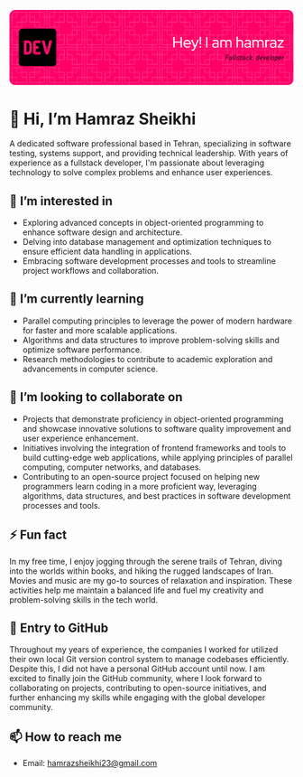 ![Header](./github-header-image.png)


# 👋 Hi, I’m Hamraz Sheikhi

A dedicated software professional based in Tehran, specializing in software testing, systems support, and providing technical leadership. With years of experience as a fullstack developer, I'm passionate about leveraging technology to solve complex problems and enhance user experiences.

## 👀 I’m interested in
- Exploring advanced concepts in object-oriented programming to enhance software design and architecture.
- Delving into database management and optimization techniques to ensure efficient data handling in applications.
- Embracing software development processes and tools to streamline project workflows and collaboration.

## 🌱 I’m currently learning
- Parallel computing principles to leverage the power of modern hardware for faster and more scalable applications.
- Algorithms and data structures to improve problem-solving skills and optimize software performance.
- Research methodologies to contribute to academic exploration and advancements in computer science.

## 💞️ I’m looking to collaborate on
- Projects that demonstrate proficiency in object-oriented programming and showcase innovative solutions to software quality improvement and user experience enhancement.
- Initiatives involving the integration of frontend frameworks and tools to build cutting-edge web applications, while applying principles of parallel computing, computer networks, and databases.
- Contributing to an open-source project focused on helping new programmers learn coding in a more proficient way, leveraging algorithms, data structures, and best practices in software development processes and tools.

## ⚡ Fun fact
In my free time, I enjoy jogging through the serene trails of Tehran, diving into the worlds within books, and hiking the rugged landscapes of Iran.
Movies and music are my go-to sources of relaxation and inspiration. These activities help me maintain a balanced life and fuel my creativity and problem-solving skills in the tech world.

## 🚀 Entry to GitHub 
Throughout my years of experience, the companies I worked for utilized their own local Git version control system to manage codebases efficiently. Despite this, I did not have a personal GitHub account until now. I am excited to finally join the GitHub community, where I look forward to collaborating on projects, contributing to open-source initiatives, and further enhancing my skills while engaging with the global developer community.

## 📫 How to reach me
- Email: hamrazsheikhi23@gmail.com
  

